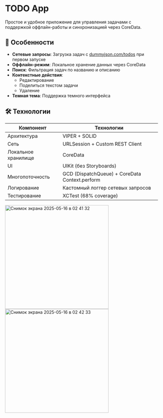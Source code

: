 # TODO App

Простое и удобное приложение для управления задачами с поддержкой оффлайн-работы и синхронизацией через CoreData.

## 📌 Особенности

- **Сетевые запросы**: Загрузка задач с [dummyjson.com/todos](https://dummyjson.com/todos) при первом запуске
- **Оффлайн-режим**: Локальное хранение данных через CoreData
- **Поиск**: Фильтрация задач по названию и описанию
- **Контекстные действия**: 
  - Редактирование
  - Поделиться текстом задачи
  - Удаление
- **Темная тема**: Поддержка темного интерфейса

## 🛠 Технологии
| Компонент       | Технологии                                 |
|-----------------|--------------------------------------------|
| Архитектура     | VIPER + SOLID                              |
| Сеть           | URLSession + Custom REST Client            |
| Локальное хранилище | CoreData                               |
| UI             | UIKit (без Storyboards)                    |
| Многопоточность | GCD (DispatchQueue) + CoreData Context.perform |
| Логирование     | Кастомный логгер сетевых запросов          |
| Тестирование   | XCTest (68% coverage)                      |

<img width="341" alt="Снимок экрана 2025-05-16 в 02 41 32" src="https://github.com/user-attachments/assets/269613f4-6a74-4f60-bcee-07968a3aecf7" />

<img width="341" alt="Снимок экрана 2025-05-16 в 02 42 33" src="https://github.com/user-attachments/assets/1281ba26-0f02-41af-a6c7-d17f0534f4b9" />

